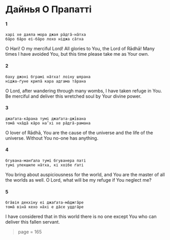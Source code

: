 # Дайнья О Прапатті

#### 1

    харі хе даяла мора джая ра̄дга̄-на̄тха
    ба̄ро ба̄ро еі-ба̄ро лохо ніджа са̄тха

O Hari! O my merciful Lord! All glories to You, the Lord of Rādhā! Many times I have avoided You, but this time please take me as Your own.

#### 2

    баху джоні бграмі на̄тха! лоіну шярана
    ніджа-ґуне крипа̄ кара адгама та̄рана

O Lord, after wandering through many wombs, I have taken refuge in You. Be merciful and deliver this wretched soul by Your divine power.

#### 3

    джаґата-ка̄рана тумі джаґата-джīвана
    тома̄ чха̄да̄ ка̄ро на’хі хе ра̄дга̄-рамана

O lover of Rādhā, You are the cause of the universe and the life of the universe. Without You no-one has anything.

#### 4

    бгувана-манґала тумі бгуванера паті
    тумі упекшиле на̄тха, кі хоібе ґаті

You bring about auspiciousness for the world, and You are the master of all the worlds as well. O Lord, what will be my refuge if You neglect me?

#### 5

    бга̄вія декхіну еі джаґата-ма̄джга̄ре
    тома̄ віна̄ кехо на̄хі е да̄се уддга̄ре

I have considered that in this world there is no one except You who can deliver this fallen servant.


> page = 165